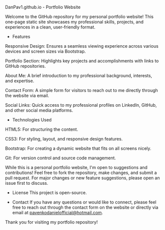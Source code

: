 DanPav1.github.io - Portfolio Website

Welcome to the GitHub repository for my personal portfolio website! This one-page static site showcases my professional skills, projects, and experiences in a clean, user-friendly format.



- Features 

Responsive Design: Ensures a seamless viewing experience across various devices and screen sizes via Bootstrap.

Portfolio Section: Highlights key projects and accomplishments with links to GitHub repositories.

About Me: A brief introduction to my professional background, interests, and expertise.

Contact Form: A simple form for visitors to reach out to me directly through the website via email.

Social Links: Quick access to my professional profiles on LinkedIn, GitHub, and other social media platforms.



- Technologies Used 

HTML5: For structuring the content.

CSS3: For styling, layout, and responsive design features.

Bootstrap: For creating a dynamic website that fits on all screens nicely.

Git: For version control and source code management.



While this is a personal portfolio website, I'm open to suggestions and contributions! Feel free to fork the repository, make changes, and submit a pull request. For major changes or new feature suggestions, please open an issue first to discuss.



- License 
This project is open-source.



- Contact 
If you have any questions or would like to connect, please feel free to reach out through the contact form on the website or directly via email at pavenkodanielofficial@hotmail.com.



Thank you for visiting my portfolio repository!
